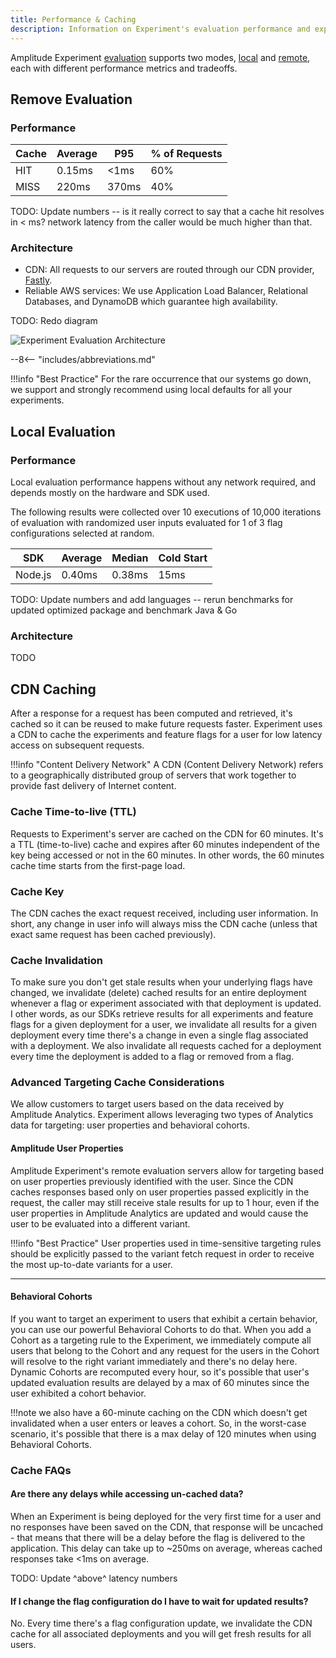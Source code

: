 ```yaml
---
title: Performance & Caching
description: Information on Experiment's evaluation performance and experiment results caching infrastructure.
---
```


Amplitude Experiment [evaluation]() supports two modes, [local]() and [remote](), each with different performance metrics and tradeoffs.

## Remove Evaluation

### Performance

| Cache | Average | P95 | % of Requests |
| --- | --- | --- | --- |
| HIT | 0.15ms | <1ms | 60% |
| MISS | 220ms | 370ms | 40% |

TODO: Update numbers -- is it really correct to say that a cache hit resolves in < ms? network latency from the caller would be much higher than that.

### Architecture

- CDN: All requests to our servers are routed through our CDN provider, [Fastly](fastly.com).
- Reliable AWS services: We use Application Load Balancer, Relational Databases, and DynamoDB which guarantee high availability.

TODO: Redo diagram

![Experiment Evaluation Architecture]( /../assets/images/experiment-architecture.png)

--8<-- "includes/abbreviations.md"

!!!info "Best Practice"
    For the rare occurrence that our systems go down, we support and strongly recommend using local defaults for all your experiments.

## Local Evaluation

### Performance

Local evaluation performance happens without any network required, and depends mostly on the hardware and SDK used.

The following results were collected over 10 executions of 10,000 iterations of evaluation with randomized user inputs evaluated for 1 of 3 flag configurations selected at random.

| SDK | Average | Median | Cold Start |
| --- | --- | --- | --- |
| Node.js | 0.40ms | 0.38ms | 15ms |

TODO: Update numbers and add languages -- rerun benchmarks for updated optimized package and benchmark Java & Go

### Architecture

TODO

## CDN Caching

After a response for a request has been computed and retrieved, it's cached so it can be reused to make future requests faster. Experiment uses a CDN to cache the experiments and feature flags for a user for low latency access on subsequent requests.

!!!info "Content Delivery Network"
    A CDN (Content Delivery Network) refers to a geographically distributed group of servers that work together to provide fast delivery of Internet content.

### Cache Time-to-live (TTL)

Requests to Experiment's server are cached on the CDN for 60 minutes. It's a TTL (time-to-live) cache and expires after 60 minutes independent of the key being accessed or not in the 60 minutes. In other words, the 60 minutes cache time starts from the first-page load.

### Cache Key

The CDN caches the exact request received, including user information. In short, any change in user info will always miss the CDN cache (unless that exact same request has been cached previously).

### Cache Invalidation

To make sure you don't get stale results when your underlying flags have changed, we invalidate (delete) cached results for an entire deployment whenever a flag or experiment associated with that deployment is updated. I other words, as our SDKs retrieve results for all experiments and feature flags for a given deployment for a user, we invalidate all results for a given deployment every time there's a change in even a single flag associated with a deployment. We also invalidate all requests cached for a deployment every time the deployment is added to a flag or removed from a flag.

### Advanced Targeting Cache Considerations

We allow customers to target users based on the data received by Amplitude Analytics. Experiment allows leveraging two types of Analytics data for targeting: user properties and behavioral cohorts.

#### Amplitude User Properties

Amplitude Experiment's remote evaluation servers allow for targeting based on user properties previously identified with the user. Since the CDN caches responses based only on user properties passed explicitly in the request, the caller may still receive stale results for up to 1 hour, even if the user properties in Amplitude Analytics are updated and would cause the user to be evaluated into a different variant.



!!!info "Best Practice"
    User properties used in time-sensitive targeting rules should be explicitly passed to the variant fetch request in order to receive the most up-to-date variants for a user.

--------

#### Behavioral Cohorts

If you want to target an experiment to users that exhibit a certain behavior, you can use our powerful Behavioral Cohorts to do that. When you add a Cohort as a targeting rule to the Experiment, we immediately compute all users that belong to the Cohort and any request for the users in the Cohort will resolve to the right variant immediately and there's no delay here. Dynamic Cohorts are recomputed every hour, so it's possible that  user's updated evaluation results are delayed by a max of 60 minutes since the user exhibited a cohort behavior.

!!!note
    we also have a 60-minute caching on the CDN which doesn't get invalidated when a user enters or leaves a cohort. So, in the worst-case scenario, it's possible that there is a max delay of 120 minutes when using Behavioral Cohorts.



### Cache FAQs

#### Are there any delays while accessing un-cached data?

When an Experiment is being deployed for the very first time for a user and no responses have been saved on the CDN, that response will be uncached - that means that there will be a delay before the flag is delivered to the application. This delay can take up to ~250ms on average, whereas cached responses take <1ms on average.

TODO: Update ^above^ latency numbers

#### If I change the flag configuration do I have to wait for updated results?

No. Every time there's a flag configuration update, we invalidate the CDN cache for all associated deployments and you will get fresh results for all users.

